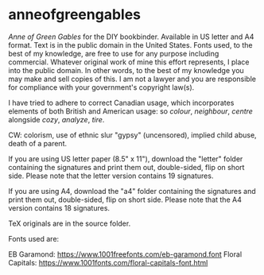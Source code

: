 # anneofgreengables

*Anne of Green Gables* for the DIY bookbinder. Available in US letter and A4 format. Text is in the public domain in the United States. Fonts used, to the best of my knowledge, are free to use for any purpose including commercial. Whatever original work of mine this effort represents, I place into the public domain. In other words, to the best of my knowledge you may make and sell copies of this. I am not a lawyer and you are responsible for compliance with your government's copyright law(s).

I have tried to adhere to correct Canadian usage, which incorporates elements of both British and American usage: so *colour*, *neighbour*, *centre* alongside *cozy*, *analyze*, *tire*.

CW: colorism, use of ethnic slur "gypsy" (uncensored), implied child abuse, death of a parent.

If you are using US letter paper (8.5" x 11"), download the "letter" folder containing the signatures and print them out, double-sided, flip on short side. Please note that the letter version contains 19 signatures.

If you are using A4, download the "a4" folder containing the signatures and print them out, double-sided, flip on short side. Please note that the A4 version contains 18 signatures.

TeX originals are in the source folder.

Fonts used are:

EB Garamond: https://www.1001freefonts.com/eb-garamond.font
Floral Capitals: https://www.1001fonts.com/floral-capitals-font.html
